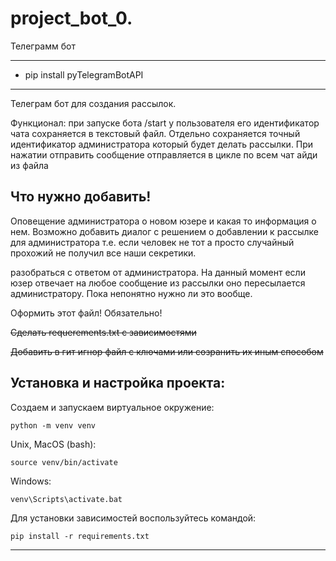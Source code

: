 # project_bot_0.
Телеграмм бот
___
- pip install pyTelegramBotAPI

___
Телеграм бот для создания рассылок. 

Функционал:
при запуске бота /start у пользователя его идентификатор чата сохраняется в текстовый файл. 
Отдельно сохраняется точный идентификатор администратора который будет делать рассылки.
При нажатии отправить сообщение отправляется в цикле по всем чат айди из файла

## Что нужно добавить!
Оповещение администратора о новом юзере и какая то информация о нем. Возможно добавить диалог с решением о добавлении к рассылке для администратора т.е. если человек не тот а просто случайный прохожий не получил все наши секретики. 

разобраться с ответом от администратора. На данный момент если юзер отвечает на любое сообщение из рассылки оно пересылается администратору. Пока непонятно нужно ли это вообще.

Оформить этот файл! Обязательно! 

~~Сделать requerements.txt с зависимостями~~

~~Добавить в гит игнор файл с ключами или созранить их иным способом~~

## Установка и настройка проекта:
Создаем и запускаем виртуальное окружение:
```commandline
python -m venv venv
```
Unix, MacOS (bash):
```commandline
source venv/bin/activate
```
Windows:
```commandline
venv\Scripts\activate.bat
```
Для установки зависимостей воспользуйтесь командой:
```commandline
pip install -r requirements.txt
```

___